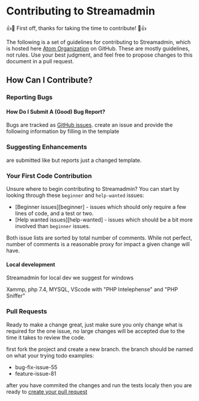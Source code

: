 # Contributing to Streamadmin

:+1::tada: First off, thanks for taking the time to contribute! :tada::+1:

The following is a set of guidelines for contributing to Streamadmin, which is hosted here [Atom Organization](https://github.com/Madpeterz/StreamAdmin) on GitHub. 
These are mostly guidelines, not rules. Use your best judgment, and feel free to propose changes to this document in a pull request.

## How Can I Contribute?

### Reporting Bugs

#### How Do I Submit A (Good) Bug Report?

Bugs are tracked as [GitHub issues](https://github.com/Madpeterz/StreamAdmin/issues). 
create an issue and provide the following information by filling in the template


### Suggesting Enhancements

are submitted like but reports just a changed template.

### Your First Code Contribution

Unsure where to begin contributing to Streamadmin? You can start by looking through these `beginner` and `help-wanted` issues:

* [Beginner issues][beginner] - issues which should only require a few lines of code, and a test or two.
* [Help wanted issues][help-wanted] - issues which should be a bit more involved than `beginner` issues.

Both issue lists are sorted by total number of comments. While not perfect, number of comments is a reasonable proxy for impact a given change will have.

#### Local development

Streamadmin for local dev we suggest for windows

Xammp, php 7.4, MYSQL, VScode with "PHP Intelephense" and "PHP Sniffer"

### Pull Requests

Ready to make a change great, 
just make sure you only change what is required for the one issue, no large changes
will be accepted due to the time it takes to review the code.

first fork the project and create a new branch.
the branch should be named on what your trying todo examples:

- bug-fix-issue-55
- feature-issue-81

after you have commited the changes and run the tests localy then you are ready to 
[create your pull request](https://docs.github.com/en/github/collaborating-with-pull-requests/proposing-changes-to-your-work-with-pull-requests/creating-a-pull-request)

